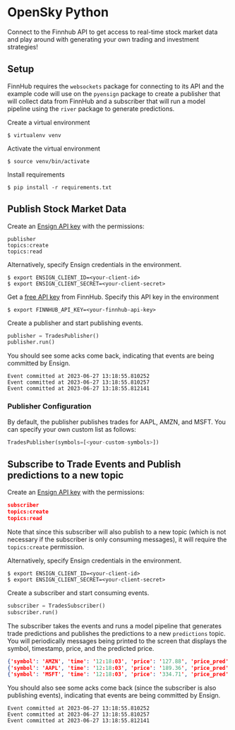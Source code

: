 # OpenSky Python

Connect to the Finnhub API to get access to real-time stock market data and play around with generating your own trading and investment strategies!

## Setup

FinnHub requires the `websockets` package for connecting to its API and the example code will use on the `pyensign` package to create a publisher that will collect data from FinnHub and a subscriber that will run a model pipeline using the `river` package to generate predictions.  

Create a virtual environment

```
$ virtualenv venv
```

Activate the virtual environment

```
$ source venv/bin/activate
```

Install requirements

```
$ pip install -r requirements.txt
```

## Publish Stock Market Data

Create an [Ensign API key](https://rotational.app) with the permissions:

```
publisher
topics:create
topics:read
```

Alternatively, specify Ensign credentials in the environment.
```
$ export ENSIGN_CLIENT_ID=<your-client-id>
$ export ENSIGN_CLIENT_SECRET=<your-client-secret>
```

Get a [free API key](https://finnhub.io/dashboard) from FinnHub. Specify this API key in the environment

```
$ export FINNHUB_API_KEY=<your-finnhub-api-key>
```

Create a publisher and start publishing events.

```python
publisher = TradesPublisher()
publisher.run()
```

You should see some acks come back, indicating that events are being committed by Ensign.

```
Event committed at 2023-06-27 13:18:55.810252
Event committed at 2023-06-27 13:18:55.810257
Event committed at 2023-06-27 13:18:55.812141
```

### Publisher Configuration

By default, the publisher publishes trades for AAPL, AMZN, and MSFT.  You can specify your own custom list as follows:

```python
TradesPublisher(symbols=[<your-custom-symbols>])
```

## Subscribe to Trade Events and Publish predictions to a new topic

Create an [Ensign API key](https://rotational.app) with the permissions:

```json
subscriber
topics:create
topics:read
```

Note that since this subscriber will also publish to a new topic (which is not necessary if the subscriber is only consuming messages), it will require the `topics:create` permission.

Alternatively, specify Ensign credentials in the environment.
```
$ export ENSIGN_CLIENT_ID=<your-client-id>
$ export ENSIGN_CLIENT_SECRET=<your-client-secret>
```

Create a subscriber and start consuming events.

```python
subscriber = TradesSubscriber()
subscriber.run()
```

The subscriber takes the events and runs a model pipeline that generates trade predictions and publishes the predictions to a new `predictions` topic. You will periodically messages being printed to the screen that displays the symbol, timestamp, price, and the predicted price.

```json
{'symbol': 'AMZN', 'time': '12:18:03', 'price': '127.88', 'price_pred': '183.5796'}
{'symbol': 'AAPL', 'time': '12:18:03', 'price': '189.36', 'price_pred': '181.8145'}
{'symbol': 'MSFT', 'time': '12:18:03', 'price': '334.71', 'price_pred': '180.2801'}
```

You should also see some acks come back (since the subscriber is also publishing events), indicating that events are being committed by Ensign.

```
Event committed at 2023-06-27 13:18:55.810252
Event committed at 2023-06-27 13:18:55.810257
Event committed at 2023-06-27 13:18:55.812141
```